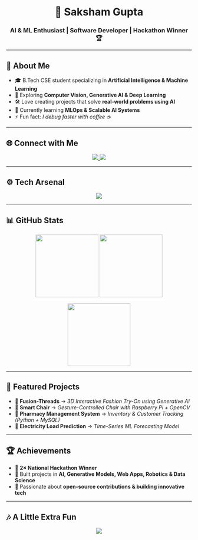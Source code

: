 <h1 align="center">🚀 Saksham Gupta</h1>
<h3 align="center">AI & ML Enthusiast | Software Developer | Hackathon Winner 🏆</h3>

---

## 🌟 About Me  
- 🎓 B.Tech CSE student specializing in **Artificial Intelligence & Machine Learning**  
- 🤖 Exploring **Computer Vision, Generative AI & Deep Learning**  
- 🛠 Love creating projects that solve **real-world problems using AI**  
- 🌱 Currently learning **MLOps & Scalable AI Systems**  
- ⚡ Fun fact: *I debug faster with coffee ☕*  

---

## 🌐 Connect with Me  
<p align="center">
<a href="https://www.linkedin.com/in/saksham-gupta-643122289" target="blank">
  <img src="https://img.shields.io/badge/LinkedIn-0077B5?style=for-the-badge&logo=linkedin&logoColor=white"/>
</a>
<a href="mailto:sakshamgupta0531@gmail.com">
  <img src="https://img.shields.io/badge/Gmail-D14836?style=for-the-badge&logo=gmail&logoColor=white"/>
</a>
</p>

---

## ⚙️ Tech Arsenal  
<p align="center">
<img src="https://skillicons.dev/icons?i=python,java,numpy,pandas,matplotlib,sklearn,plotly,tensorflow,pytorch,git,github,html,css,js" />
</p>

---

## 📊 GitHub Stats  
<p align="center">
<img src="https://github-readme-stats.vercel.app/api?username=Saksham-Gupta0531&show_icons=true&theme=tokyonight" height="170"/>
<img src="https://github-readme-streak-stats.herokuapp.com/?user=Saksham-Gupta0531&theme=tokyonight" height="170"/>
</p>

<p align="center">
<img src="https://github-readme-stats.vercel.app/api/top-langs/?username=Saksham-Gupta0531&layout=compact&theme=tokyonight" height="170"/>
</p>

---

## 🚀 Featured Projects  
- 🎨 **Fusion-Threads** → *3D Interactive Fashion Try-On using Generative AI*  
- 🤖 **Smart Chair** → *Gesture-Controlled Chair with Raspberry Pi + OpenCV*  
- 💊 **Pharmacy Management System** → *Inventory & Customer Tracking (Python + MySQL)*  
- 🔮 **Electricity Load Prediction** → *Time-Series ML Forecasting Model*  

---

## 🏆 Achievements  
- 🥇 **2× National Hackathon Winner**  
- 🚀 Built projects in **AI, Generative Models, Web Apps, Robotics & Data Science**  
- 🌟 Passionate about **open-source contributions & building innovative tech**  

---

## 🎶 A Little Extra Fun  
<p align="center">
  <img src="https://readme-typing-svg.herokuapp.com?size=22&duration=4000&color=00F5FF&center=true&vCenter=true&width=550&lines=AI+%26+ML+Explorer;Generative+AI+Builder;Hackathon+Winner+🏆;Always+Building+Cool+Stuff!">
</p>
